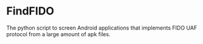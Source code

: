 # FindFIDO
The python script to screen Android applications that implements FIDO UAF protocol from a large amount of apk files.
